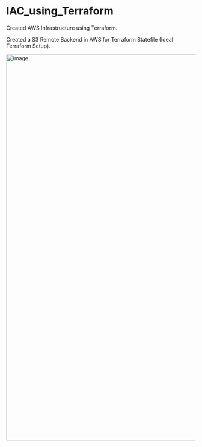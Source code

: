 # IAC_using_Terraform
Created AWS Infrastructure using Terraform.

Created a S3 Remote Backend in AWS for Terraform Statefile (Ideal Terraform Setup).

<img width="1026" alt="image" src="https://github.com/girishkumar2981/IAC_using_Terraform/assets/61040201/9f0b750b-a8e5-4cb5-95f8-673d7e894bdb">

